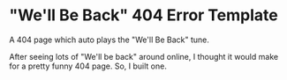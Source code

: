 # "We'll Be Back" 404 Error Template
A 404 page which auto plays the "We'll Be Back" tune.

After seeing lots of "We'll be back" around online, I thought it would make for a pretty funny 404 page. So, I built one.
